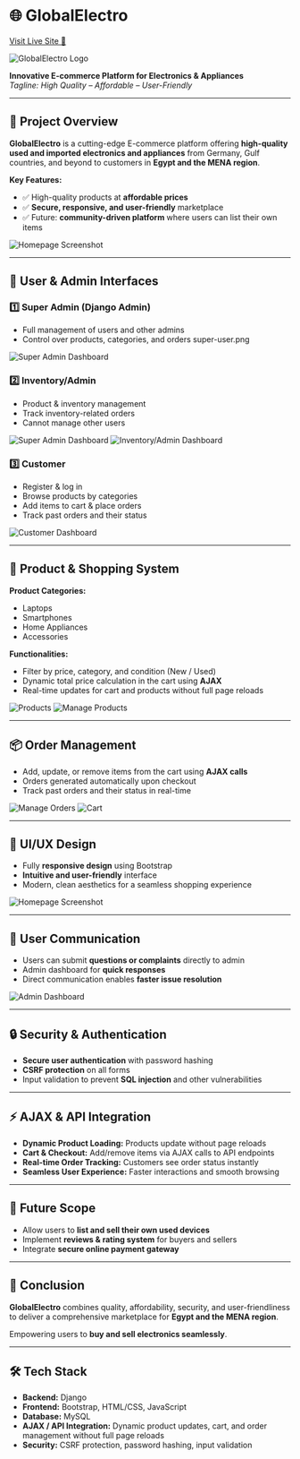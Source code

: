 # 🌐 GlobalElectro

[Visit Live Site 🌟](http://54.146.200.53/)

![GlobalElectro Logo](assets/logo.png)

**Innovative E-commerce Platform for Electronics & Appliances**  
*Tagline: High Quality – Affordable – User-Friendly*

---

## 📌 Project Overview

**GlobalElectro** is a cutting-edge E-commerce platform offering **high-quality used and imported electronics and appliances** from Germany, Gulf countries, and beyond to customers in **Egypt and the MENA region**.

**Key Features:**
- ✅ High-quality products at **affordable prices**
- ✅ **Secure, responsive, and user-friendly** marketplace
- ✅ Future: **community-driven platform** where users can list their own items

![Homepage Screenshot](assets/Home.png)

---

## 👥 User & Admin Interfaces

### 1️⃣ Super Admin (Django Admin)
- Full management of users and other admins
- Control over products, categories, and orders
super-user.png

![Super Admin Dashboard](assets/super-user.png)

### 2️⃣ Inventory/Admin
- Product & inventory management
- Track inventory-related orders
- Cannot manage other users

![Super Admin Dashboard](assets/admin-dashboard.png)
![Inventory/Admin Dashboard](assets/manage-product.png)

### 3️⃣ Customer
- Register & log in
- Browse products by categories
- Add items to cart & place orders
- Track past orders and their status

![Customer Dashboard](assets/customer-dashboard.png)

---

## 🛒 Product & Shopping System

**Product Categories:**
- Laptops
- Smartphones
- Home Appliances
- Accessories

**Functionalities:**
- Filter by price, category, and condition (New / Used)
- Dynamic total price calculation in the cart using **AJAX**
- Real-time updates for cart and products without full page reloads

![Products](assets/products.png)
![Manage Products](assets/manage-product.png)

---

## 📦 Order Management

- Add, update, or remove items from the cart using **AJAX calls**
- Orders generated automatically upon checkout
- Track past orders and their status in real-time

![Manage Orders](assets/manage-order.png)
![Cart](assets/cart.png)

---

## 🎨 UI/UX Design

- Fully **responsive design** using Bootstrap
- **Intuitive and user-friendly** interface
- Modern, clean aesthetics for a seamless shopping experience

![Homepage Screenshot](assets/Home.png)

---

## 💬 User Communication

- Users can submit **questions or complaints** directly to admin
- Admin dashboard for **quick responses**
- Direct communication enables **faster issue resolution**

![Admin Dashboard](assets/admin-dashboard.png)

---

## 🔒 Security & Authentication

- **Secure user authentication** with password hashing
- **CSRF protection** on all forms
- Input validation to prevent **SQL injection** and other vulnerabilities

---

## ⚡ AJAX & API Integration

- **Dynamic Product Loading:** Products update without page reloads  
- **Cart & Checkout:** Add/remove items via AJAX calls to API endpoints  
- **Real-time Order Tracking:** Customers see order status instantly  
- **Seamless User Experience:** Faster interactions and smooth browsing

---

## 🚀 Future Scope

- Allow users to **list and sell their own used devices**
- Implement **reviews & rating system** for buyers and sellers
- Integrate **secure online payment gateway**

---

## 🏁 Conclusion

**GlobalElectro** combines quality, affordability, security, and user-friendliness to deliver a comprehensive marketplace for **Egypt and the MENA region**.  

Empowering users to **buy and sell electronics seamlessly**.

---

## 🛠 Tech Stack

- **Backend:** Django  
- **Frontend:** Bootstrap, HTML/CSS, JavaScript  
- **Database:** MySQL  
- **AJAX / API Integration:** Dynamic product updates, cart, and order management without full page reloads  
- **Security:** CSRF protection, password hashing, input validation
